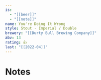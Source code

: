 ```yaml
---
is:
  - "[[beer]]"
  - "[[note]]"
name: You're Doing It Wrong
style: Stout - Imperial / Double
brewery: "[[Durty Bull Brewing Company]]"
abv: 13
rating: 👍
last: "[[2022-04]]"
---
```

# Notes

